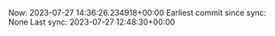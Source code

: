 Now: 2023-07-27 14:36:26.234918+00:00 Earliest commit since sync: None Last sync: 2023-07-27 12:48:30+00:00
